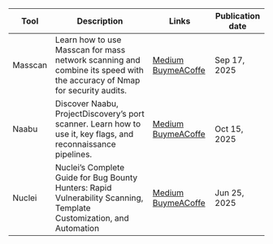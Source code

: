 | Tool    | Description                                                                                                             | Links                      | Publication date |
| ------- | ----------------------------------------------------------------------------------------------------------------------- | -------------------------- | ---------------- |
| Masscan | Learn how to use Masscan for mass network scanning and combine its speed with the accuracy of Nmap for security audits. | [Medium](https://medium.com/meetcyber/complete-guide-to-masscan-high-speed-port-scanning-for-cybersecurity-professionals-9bb4f61c6173) [BuymeACoffe](https://buymeacoffee.com/jpablo13/complete-guide-masscan-high-speed-port-scanning-cybersecurity-professionals) | Sep 17, 2025     |
| Naabu   | Discover Naabu, ProjectDiscovery’s port scanner. Learn how to use it, key flags, and reconnaissance pipelines.          | [Medium](https://medium.com/meetcyber/mastering-naabu-a-fast-port-scanner-for-bug-hunting-9a0020abfdf1) [BuymeACoffe](https://buymeacoffee.com/jpablo13/mastering-naabu-a-fast-port-scanner-bug-hunting) | <br>Oct 15, 2025 |
| Nuclei  | Nuclei’s Complete Guide for Bug Bounty Hunters: Rapid Vulnerability Scanning, Template Customization, and Automation    | [Medium](https://medium.com/meetcyber/nuclei-for-bug-bounty-the-ultimate-guide-to-automated-vulnerability-detection-acf0e28b7eac) [BuymeACoffe](https://buymeacoffee.com/jpablo13/nuclei-bug-bounty-the-ultimate-guide-automated-vulnerability-detection) | Jun 25, 2025     |
